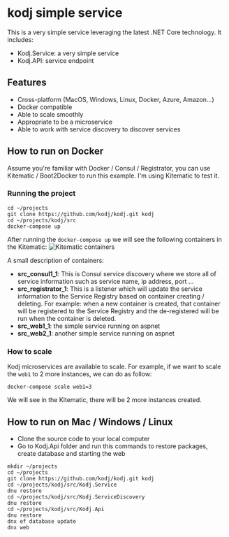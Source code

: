 # kodj simple service
This is a very simple service leveraging the latest .NET Core technology. It includes:
* Kodj.Service: a very simple service
* Kodj.API: service endpoint

## Features
* Cross-platform (MacOS, Windows, Linux, Docker, Azure, Amazon...)
* Docker compatible
* Able to scale smoothly
* Appropriate to be a microservice
* Able to work with service discovery to discover services

## How to run on Docker
Assume you're familiar with Docker / Consul / Registrator, you can use Kitematic / Boot2Docker to run this example. I'm using Kitematic to test it.

### Running the project
```
cd ~/projects
git clone https://github.com/kodj/kodj.git kodj
cd ~/projects/kodj/src
docker-compose up
```
After running the ```docker-compose up``` we will see the following containers in the Kitematic:
![Kitematic containers](https://cloud.githubusercontent.com/assets/5198341/12700724/dae24e38-c820-11e5-9d46-85179e24e385.png)

A small description of containers:
* **src_consul1_1**: This is Consul service discovery where we store all of service information such as service name, ip address, port ...
* **src_registrator_1**: This is a listener which will update the service information to the Service Registry based on container creating / deleting. For example: when a new container is created, that container will be registered to the Service Registry and the de-registered will be run when the container is deleted.
* **src_web1_1**: the simple service running on aspnet
* **src_web2_1**: another simple service running on aspnet

### How to scale
Kodj microservices are available to scale. For example, if we want to scale the ```web1``` to 2 more instances, we can do as follow:

```docker-compose scale web1=3```

We will see in the Kitematic, there will be 2 more instances created.

## How to run on Mac / Windows / Linux
* Clone the source code to your local computer
* Go to Kodj.Api folder and run this commands to restore packages, create database and starting the web
```
mkdir ~/projects
cd ~/projects
git clone https://github.com/kodj/kodj.git kodj
cd ~/projects/kodj/src/Kodj.Service
dnu restore
cd ~/projects/kodj/src/Kodj.ServiceDiscovery
dnu restore
cd ~/projects/kodj/src/Kodj.Api
dnu restore
dnx ef database update
dnx web
```


